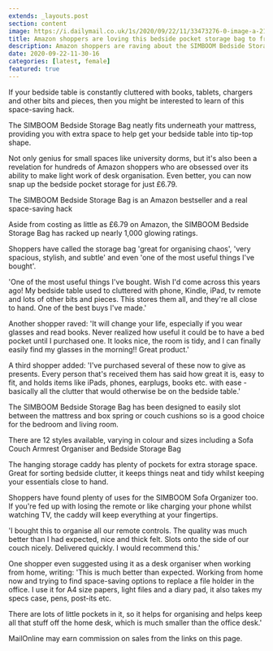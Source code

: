 ```yaml
---
extends: _layouts.post
section: content
image: https://i.dailymail.co.uk/1s/2020/09/22/11/33473276-0-image-a-21_1600770165659.jpg 
title: Amazon shoppers are loving this bedside pocket storage bag to free up clutter 
description: Amazon shoppers are raving about the SIMBOOM Bedside Storage Bag to free up bedside clutter- calling it a great space-saving hack. 
date: 2020-09-22-11-30-16 
categories: [latest, female] 
featured: true 
--- 
```

If your bedside table is constantly cluttered with books, tablets, chargers and other bits and pieces, then you might be interested to learn of this space-saving hack. 

The SIMBOOM Bedside Storage Bag neatly fits underneath your mattress, providing you with extra space to help get your bedside table into tip-top shape.  

Not only genius for small spaces like university dorms, but it's also been a revelation for hundreds of Amazon shoppers who are obsessed over its ability to make light work of desk organisation. Even better, you can now snap up the bedside pocket storage for just £6.79.

The SIMBOOM Bedside Storage Bag is an Amazon bestseller and a real space-saving hack 

Aside from costing as little as £6.79 on Amazon, the SIMBOOM Bedside Storage Bag has racked up nearly 1,000 glowing ratings.

Shoppers have called the storage bag 'great for organising chaos', 'very spacious, stylish, and subtle' and even 'one of the most useful things I've bought'.

'One of the most useful things I've bought. Wish I'd come across this years ago! My bedside table used to cluttered with phone, Kindle, iPad, tv remote and lots of other bits and pieces. This stores them all, and they're all close to hand. One of the best buys I've made.' 

Another shopper raved: 'It will change your life, especially if you wear glasses and read books. Never realized how useful it could be to have a bed pocket until I purchased one. It looks nice, the room is tidy, and I can finally easily find my glasses in the morning!! Great product.' 

A third shopper added: 'I've purchased several of these now to give as presents. Every person that's received them has said how great it is, easy to fit, and holds items like iPads, phones, earplugs, books etc. with ease - basically all the clutter that would otherwise be on the bedside table.'

The SIMBOOM Bedside Storage Bag has been designed to easily slot between the mattress and box spring or couch cushions so is a good choice for the bedroom and living room.

There are 12 styles available, varying in colour and sizes including a Sofa Couch Armrest Organiser and Bedside Storage Bag

The hanging storage caddy has plenty of pockets for extra storage space. Great for sorting bedside clutter, it keeps things neat and tidy whilst keeping your essentials close to hand.

Shoppers have found plenty of uses for the SIMBOOM Sofa Organizer too. If you're fed up with losing the remote or like charging your phone whilst watching TV, the caddy will keep everything at your fingertips.

'I bought this to organise all our remote controls. The quality was much better than I had expected, nice and thick felt. Slots onto the side of our couch nicely. Delivered quickly. I would recommend this.' 

One shopper even suggested using it as a desk organiser when working from home, writing: 'This is much better than expected. Working from home now and trying to find space-saving options to replace a file holder in the office. I use it for A4 size papers, light files and a diary pad, it also takes my specs case, pens, post-its etc.

There are lots of little pockets in it, so it helps for organising and helps keep all that stuff off the home desk, which is much smaller than the office desk.'

MailOnline may earn commission on sales from the links on this page.

